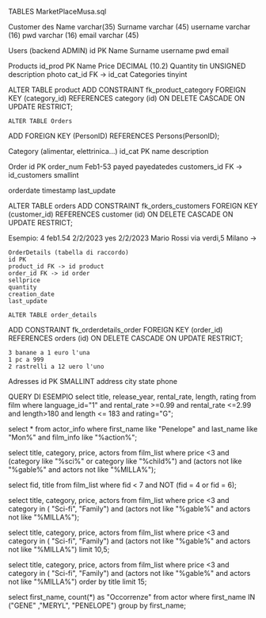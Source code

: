 TABLES
MarketPlaceMusa.sql

Customer
des
Name varchar(35)
Surname varchar (45)
username varchar (16)
pwd varchar (16)
email varchar (45)


Users (backend ADMIN)
id PK
Name
Surname
username
pwd
email


Products
id_prod PK
Name
Price DECIMAL (10.2)
Quantity tin UNSIGNED
description
photo
cat_id FK -> id_cat Categories tinyint

ALTER TABLE product
  ADD CONSTRAINT fk_product_category
    FOREIGN KEY (category_id) REFERENCES category (id)
    ON DELETE CASCADE
    ON UPDATE RESTRICT;

    ALTER TABLE Orders
ADD FOREIGN KEY (PersonID) REFERENCES Persons(PersonID);


Category (alimentar, elettrinica...)
id_cat  PK
name
description

Order
id PK 
order_num Feb1-53
payed 
payedatedes
customers_id FK -> id_customers smallint

orderdate timestamp
last_update

ALTER TABLE orders
  ADD CONSTRAINT fk_orders_customers
    FOREIGN KEY (customer_id) REFERENCES customer (id)
    ON DELETE CASCADE
    ON UPDATE RESTRICT;

Esempio:
4
feb1.54
2/2/2023
yes
2/2/2023
Mario Rossi via verdi,5  Milano
->

    OrderDetails (tabella di raccordo)
    id PK
    product_id FK -> id product
    order_id FK -> id order
    sellprice
    quantity
    creation_date
    last_update

    ALTER TABLE order_details
  ADD CONSTRAINT fk_orderdetails_order
    FOREIGN KEY (order_id) REFERENCES orders (id)
    ON DELETE CASCADE
    ON UPDATE RESTRICT;

    3 banane a 1 euro l'una
    1 pc a 999 
    2 rastrelli a 12 uero l'uno


Adresses
id PK SMALLINT
address
city
state
phone


QUERY DI ESEMPIO
select title, release_year, rental_rate, length, rating  from film where language_id="1" and rental_rate >=0.99 and rental_rate <=2.99 and length>180 and length <= 183 and rating="G";

select * from actor_info where first_name like "Penelope" and last_name like "Mon%"  and film_info like "%action%";

select title, category, price, actors from film_list where price <3 and (category like "%sci%" or category like "%child%") and (actors not like "%gable%" and actors not like "%MILLA%");

select fid, title from film_list where fid < 7 and NOT (fid = 4 or fid = 6);

select title, category, price, actors from film_list where price <3 and category in ( "Sci-fi", "Family") and (actors not like "%gable%" and actors not like "%MILLA%");

select title, category, price, actors from film_list where price <3 and category in ( "Sci-fi", "Family") and (actors not like "%gable%" and actors not like "%MILLA%") limit 10,5;

select title, category, price, actors from film_list where price <3 and category in ( "Sci-fi", "Family") and (actors not like "%gable%" and actors not like "%MILLA%") order by title limit 15;

select first_name, count(*) as "Occorrenze" from actor  where first_name IN ("GENE" ,"MERYL", "PENELOPE") group by first_name;
